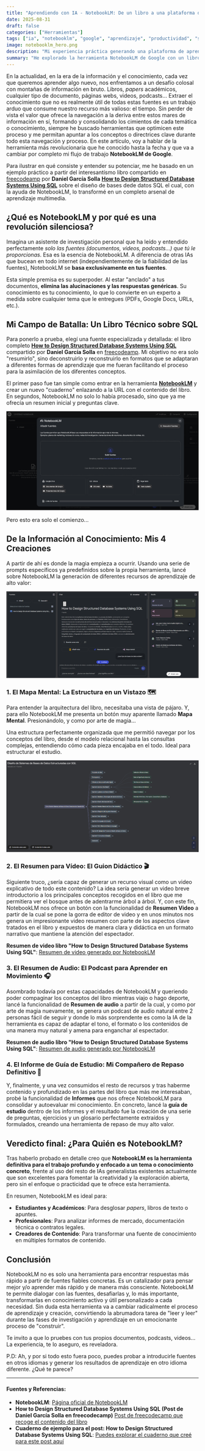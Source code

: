 ```yaml
---
title: "Aprendiendo con IA - NotebookLM: De un libro a una plataforma de aprendizaje multimedia"
date: 2025-08-31
draft: false
categories: ["Herramientas"]
tags: ["ia", "notebooklm", "google", "aprendizaje", "productividad", "sql", "mapa mental"]
image: notebooklm_hero.png
description: "Mi experiencia práctica generando una plataforma de aprendizaje y estudio multimedia a partir de un libro sobre SQL mediante la herrmienta de IA de Google NotebookLM"
summary: "He explorado la herramienta NotebookLM de Google con un libro entero sobre SQL. El resultado no es solo un resumen para su estudio, sino que es: un mapa mental, un guion de vídeo, un podcast y una guía de estudio completa. Te cuento cómo esta IA está revolucionando la manera de aprender."
---
```


En la actualidad, en la era de la información y el conocimiento, cada vez que queremos aprender algo nuevo, nos enfrentamos a un desafío colosal con montañas de información en bruto. Libros, *papers* académicos, cualquier tipo de documento, páginas webs, videos, podcasts... Extraer el conocimiento que no es realmente útil de todas estas fuentes es un trabajo arduo que consume nuestro recurso más valioso: el tiempo. Sin perder de vista el valor que ofrece la navegación a la deriva entre estos mares de información en sí, formando y consolidando los cimientos de cada temática o conocimiento, siempre he buscado herramientas que optimicen este proceso y me permitan apuntar a los conceptos o directrices clave durante todo esta navegación y proceso. En este artículo, voy a hablar de la herramienta más revolucionaria que he conocido hasta la fecha y que va a cambiar por completo mi flujo de trabajo **NotebookLM de Google**.

Para ilustrar en qué consiste y entender su potenciar, me he basado en un ejemplo práctico a partir del interesantísmo libro compartido en [freecodeamp](https://www.freecodecamp.org/) por **Daniel García Solla** [**How to Design Structured Database Systems Using SQL**](https://www.freecodecamp.org/news/how-to-design-structured-database-systems-using-sql-full-book/) sobre el diseño de bases dede datos SQL el cual, con la ayuda de NotebookLM, lo transformé en un completo arsenal de aprendizaje multimedia.

## ¿Qué es NotebookLM y por qué es una revolución silenciosa?

Imagina un asistente de investigación personal que ha leído y entendido perfectamente *solo las fuentes (documentos, videos, podcasts...) que tú le proporcionas*. Esa es la esencia de NotebookLM. A diferencia de otras IAs que bucean en todo internet (independientemente de la fiabilidad de las fuentes), NotebookLM se **basa exclusivamente en tus fuentes**.

Esta simple premisa es su superpoder. Al estar "anclado" a tus documentos, **elimina las alucinaciones y las respuestas genéricas**. Su conocimiento es tu conocimiento, lo que lo convierte en un experto a medida sobre cualquier tema que le entregues (PDFs, Google Docs, URLs, etc.).

## Mi Campo de Batalla: Un Libro Técnico sobre SQL

Para ponerlo a prueba, elegí una fuente especializada y detallada: el libro completo [**How to Design Structured Database Systems Using SQL**](https://www.freecodecamp.org/news/how-to-design-structured-database-systems-using-sql-full-book/) compartido por **Daniel García Solla** en [freecodeamp](https://www.freecodecamp.org/). 
Mi objetivo no era solo "resumirlo", sino deconstruirlo y reconstruirlo en formatos que se adaptaran a diferentes formas de aprendizaje que me fueran facilitando el proceso para la asimilación de los diferentes conceptos.

El primer paso fue tan simple como entrar en la herramienta [**NotebookLM**](https://notebooklm.google.com/) y crear un nuevo "cuaderno" enlazando a la URL con el contenido del libro. En segundos, NotebookLM no solo lo había procesado, sino que ya me ofrecía un resumen inicial y preguntas clave. 

![Pagina de inserción de fuentes a NotebookLM](notebooklm_creacion.png)

Pero esto era solo el comienzo...

## De la Información al Conocimiento: Mis 4 Creaciones

A partir de ahí es donde la magia empieza a ocurrir. Usando una serie de prompts específicos ya predefinidos sobre la propia herramienta, lancé sobre NotebookLM la generación de diferentes recursos de aprendizaje de alto valor:

![Menu en NotebookLM para la generación de recursos de aprendizaje](notebooklm_menu.png)

### 1. El Mapa Mental: La Estructura en un Vistazo 🗺️

Para entender la arquitectura del libro, necesitaba una vista de pájaro. Y, para ello NotebookLM me presenta un botón muy aparente llamado **Mapa Mental**. Presionándolo, y como por arte de magia...

Una estructura perfectamente organizada que me permitió navegar por los conceptos del libro, desde el modelo relacional hasta las consultas complejas, entendiendo cómo cada pieza encajaba en el todo. Ideal para estructurar el estudio.

![Ejemplo de mapa mental](notebooklm_mapa_mental.png)

### 2. El Resumen para Vídeo: El Guion Didáctico 🎬

Siguiente truco, ¿sería capaz de generar un recurso visual como un video explicativo de todo este contenido? La idea sería generar un video breve introductorio a los principales conceptos recogidos en el libro que me permitiera ver el bosque antes de adentrarme árbol a árbol. Y, con este fin, NotebookLM nos ofrece un botón con la funcionalidad de **Resumen Video** a partir de la cual se pone la gorra de editor de video y en unos minutos nos genera un impresionante video resumen con parte de los aspectos clave tratados en el libro y expuestos de manera clara y didáctica en un formato narrativo que mantiene la atención del espectador.

**Resumen de video libro "How to Design Structured Database Systems Using SQL"**: [Resumen de video generado por NotebookLM](https://notebooklm.google.com/notebook/b84af865-6950-4686-bb15-0b27e8cc6871?artifactId=14280bf8-acba-427e-9e27-7925623dd45e) 

### 3. El Resumen de Audio: El Podcast para Aprender en Movimiento 🎧

Asombrado todavía por estas capacidades de NotebookLM y queriendo poder compaginar los conceptos del libro mientras viajo o hago deporte, lancé la funcionalidad de **Resumen de audio** a partir de la cual, y como por arte de magia nuevamente, se genera un podcast de audio natural entre 2 personas fácil de seguir y donde lo más sorprendente es como la IA de la herramienta es capaz de adaptar el tono, el formato o los contenidos de una manera muy natural y amena para enganchar al espectador.

**Resumen de audio libro "How to Design Structured Database Systems Using SQL"**: [Resumen de audio generado por NotebookLM](https://notebooklm.google.com/notebook/b84af865-6950-4686-bb15-0b27e8cc6871?artifactId=2527a2fc-e866-4544-a030-4bddaa1ee2f1) 

### 4. El Informe de Guía de Estudio: Mi Compañero de Repaso Definitivo 📝

Y, finalmente, y una vez consumidos el resto de recursos y tras haberme contenido y profundizado en las partes del libro que más me interesaban, probé la funcionalidad de **Informes** que nos ofrece NotebookLM para consolidar y autoevaluar mi conocimiento. En concreto, lancé la **guía de estudio** dentro de los informes y el resultado fue la creación de una serie de preguntas, ejercicios y un glosario perfectamente extraídos y formulados, creando una herramienta de repaso de muy alto valor.

## Veredicto final: ¿Para Quién es NotebookLM?

Tras haberlo probado en detalle creo que **NotebookLM es la herramienta definitiva para el trabajo profundo y enfocado a un tema o conocimiento concreto**, frente al uso del resto de IAs generalistas existentes actualmente que son excelentes para fomentar la creatividad y la exploración abierta, pero sin el enfoque o practicidad que te ofrece esta herramienta.

En resumen, NotebookLM es ideal para:
* **Estudiantes y Académicos**: Para desglosar *papers*, libros de texto o apuntes.
* **Profesionales**: Para analizar informes de mercado, documentación técnica o contratos legales.
* **Creadores de Contenido**: Para transformar una fuente de conocimiento en múltiples formatos de contenido.

## Conclusión

NotebookLM no es solo una herramienta para encontrar respuestas más rápido a partir de fuentes fiables concretas. Es un catalizador para pensar mejor y/o aprender más rápido y de manera más consciente. NotebookLM te permite dialogar con las fuentes, desafiarlas y, lo más importante, transformarlas en conocimiento activo y útil personalizado a cada necesidad. Sin duda esta herramienta va a cambiar radicalmente el proceso de aprendizaje y creación, convirtiendo la abrumadora tarea de "leer y leer" durante las fases de investigación y aprendizaje en un emocionante proceso de "construir".

Te invito a que lo pruebes con tus propios documentos, podcasts, videos... La experiencia, te lo aseguro, es reveladora.

P.D: Ah, y por si todo esto fuera poco, puedes probar a introducirle fuentes en otros idiomas y generar los resultados de aprendizaje en otro idioma diferente. ¿Qué te parece?

---

#### Fuentes y Referencias:

* **NotebookLM**: [Página oficial de NotebookLM](https://notebooklm.google.com/)
* **How to Design Structured Database Systems Using SQL (Post de Daniel García Solla en freecodecamp)** [Post de freecodecamp que recoge el contenido del libro](https://www.freecodecamp.org/news/how-to-design-structured-database-systems-using-sql-full-book/)
* **Cuaderno de ejemplo para el post: How to Design Structured Database Systems Using SQL**: [Puedes explorar el cuaderno que creé para este post aquí](https://notebooklm.google.com/notebook/b84af865-6950-4686-bb15-0b27e8cc6871)